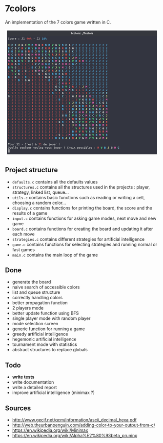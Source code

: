 # 7colors
An implementation of the 7 colors game written in C.

![Preview](preview.png)

## Project structure
* `defaults.c` contains all the defaults values
* `structures.c` contains all the structures used in the projects : player, strategy, linked list, queue...
* `utils.c` contains basic functions such as reading or writing a cell, choosing a random color...
* `display.c` contains functions for printing the board, the score and the results of a game
* `input.c` contains functions for asking game modes, next move and new game
* `board.c` contains functions for creating the board and updating it after each move
* `strategies.c` contains different strategies for artificial intelligence
* `game.c` contains functions for selecting strategies and running normal or fast games
* `main.c` contains the main loop of the game

## Done
* generate the board
* naive search of accessible colors
* list and queue structure
* correctly handling colors
* better propagation function
* 2 players mode
* better update function using BFS
* single player mode with random player
* mode selection screen
* generic function for running a game
* greedy artificial intelligence
* hegemonic artificial intelligence
* tournament mode with statistics
* abstract structures to replace globals

## Todo
* __write tests__
* write documentation
* write a detailed report
* improve artificial intelligence (minimax ?)

## Sources
* http://www.gecif.net/qcm/information/ascii_decimal_hexa.pdf
* http://web.theurbanpenguin.com/adding-color-to-your-output-from-c/
* https://en.wikipedia.org/wiki/Minimax
* https://en.wikipedia.org/wiki/Alpha%E2%80%93beta_pruning
